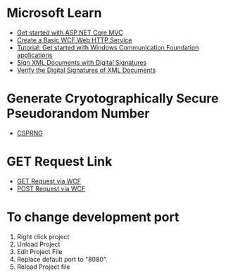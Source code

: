 # Microsoft Learn

- [Get started with ASP.NET Core MVC](https://learn.microsoft.com/en-us/aspnet/core/tutorials/first-mvc-app/start-mvc?view=aspnetcore-5.0&tabs=visual-studio)
- [Create a Basic WCF Web HTTP Service](https://learn.microsoft.com/en-us/dotnet/framework/wcf/feature-details/how-to-create-a-basic-wcf-web-http-service)
- [Tutorial: Get started with Windows Communication Foundation applications](https://learn.microsoft.com/en-us/dotnet/framework/wcf/getting-started-tutorial)
- [Sign XML Documents with Digital Signatures](https://learn.microsoft.com/en-us/dotnet/standard/security/how-to-sign-xml-documents-with-digital-signatures)
- [Verify the Digital Signatures of XML Documents](https://learn.microsoft.com/en-us/dotnet/standard/security/how-to-verify-the-digital-signatures-of-xml-documents)

# Generate Cryotographically Secure Pseudorandom Number

- [CSPRNG](https://stackoverflow.com/questions/1668353/how-can-i-generate-a-cryptographically-secure-pseudorandom-number-in-c)

# GET Request Link

- [GET Request via WCF](https://www.youtube.com/watch?v=dPPGMxx555w&t=35s)
- [POST Request via WCF](https://stackoverflow.com/questions/38766564/post-request-to-wcf-service-from-a-rest-client)

# To change development port

1. Right click project
2. Unload Project
3. Edit Project File
4. Replace default port to "8080".
5. Reload Project file
